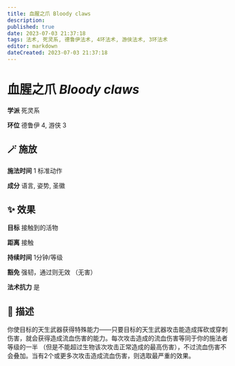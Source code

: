```yaml
---
title: 血腥之爪 Bloody claws
description: 
published: true
date: 2023-07-03 21:37:18
tags: 法术, 死灵系, 德鲁伊法术, 4环法术, 游侠法术, 3环法术
editor: markdown
dateCreated: 2023-07-03 21:37:18
---
```


# **血腥之爪** *Bloody claws*

**学派** 死灵系 

**环位** 德鲁伊 4, 游侠 3

## 🪄 施放

**施法时间** 1 标准动作

**成分** 语言, 姿势, 圣徽

## ✨ 效果 

**目标** 接触到的活物 

**距离** 接触  

**持续时间** 1分钟/等级 

**豁免** 强韧，通过则无效 （无害）

**法术抗力** 是

## 📖 描述

你使目标的天生武器获得特殊能力——只要目标的天生武器攻击能造成挥砍或穿刺伤害，就会获得造成流血伤害的能力。每次攻击造成的流血伤害等同于你的施法者等级的一半 （但是不能超过生物该次攻击正常造成的最高伤害），不过流血伤害不会叠加。当有2个或更多次攻击造成流血伤害，则选取最严重的效果。
    